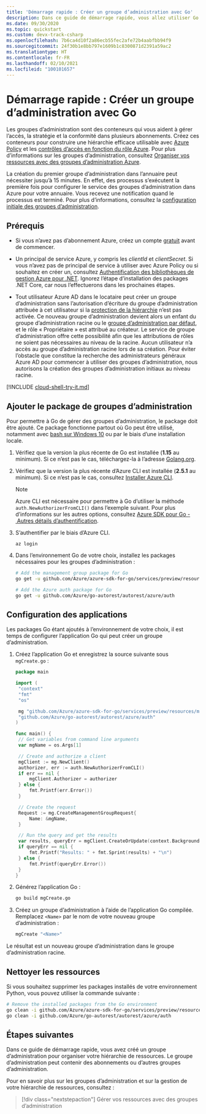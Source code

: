 ```yaml
---
title: 'Démarrage rapide : Créer un groupe d’administration avec Go'
description: Dans ce guide de démarrage rapide, vous allez utiliser Go pour créer un groupe d’administration afin d’organiser vos ressources dans une hiérarchie de ressources.
ms.date: 09/30/2020
ms.topic: quickstart
ms.custom: devx-track-csharp
ms.openlocfilehash: 7b6ca4d10f2a86ecb55fec2afe72b4aabfbb94f9
ms.sourcegitcommit: 24f30b1e8bb797e1609b1c8300871d2391a59ac2
ms.translationtype: HT
ms.contentlocale: fr-FR
ms.lasthandoff: 02/10/2021
ms.locfileid: "100101657"
---
```

# <a name="quickstart-create-a-management-group-with-go"></a>Démarrage rapide : Créer un groupe d’administration avec Go

Les groupes d’administration sont des conteneurs qui vous aident à gérer l’accès, la stratégie et la conformité dans plusieurs abonnements. Créez ces conteneurs pour construire une hiérarchie efficace utilisable avec [Azure Policy](../policy/overview.md) et les [contrôles d’accès en fonction du rôle Azure](../../role-based-access-control/overview.md). Pour plus d’informations sur les groupes d’administration, consultez [Organiser vos ressources avec des groupes d’administration Azure](overview.md).

La création du premier groupe d’administration dans l’annuaire peut nécessiter jusqu’à 15 minutes. En effet, des processus s’exécutent la première fois pour configurer le service des groupes d’administration dans Azure pour votre annuaire. Vous recevez une notification quand le processus est terminé. Pour plus d’informations, consultez la [configuration initiale des groupes d’administration](./overview.md#initial-setup-of-management-groups).

## <a name="prerequisites"></a>Prérequis

- Si vous n’avez pas d’abonnement Azure, créez un compte [gratuit](https://azure.microsoft.com/free/) avant de commencer.

- Un principal de service Azure, y compris les _clientId_ et _clientSecret_. Si vous n’avez pas de principal de service à utiliser avec Azure Policy ou si souhaitez en créer un, consultez [Authentification des bibliothèques de gestion Azure pour .NET](/dotnet/azure/sdk/authentication#mgmt-auth).
  Ignorez l’étape d’installation des packages .NET Core, car nous l’effectuerons dans les prochaines étapes.

- Tout utilisateur Azure AD dans le locataire peut créer un groupe d’administration sans l’autorisation d’écriture du groupe d’administration attribuée à cet utilisateur si la [protection de la hiérarchie](./how-to/protect-resource-hierarchy.md#setting---require-authorization) n’est pas activée. Ce nouveau groupe d’administration devient alors un enfant du groupe d’administration racine ou le [groupe d’administration par défaut](./how-to/protect-resource-hierarchy.md#setting---default-management-group), et le rôle « Propriétaire » est attribué au créateur. Le service de groupe d’administration offre cette possibilité afin que les attributions de rôles ne soient pas nécessaires au niveau de la racine. Aucun utilisateur n’a accès au groupe d’administration racine lors de sa création. Pour éviter l’obstacle que constitue la recherche des administrateurs généraux Azure AD pour commencer à utiliser des groupes d’administration, nous autorisons la création des groupes d’administration initiaux au niveau racine.

[!INCLUDE [cloud-shell-try-it.md](../../../includes/cloud-shell-try-it.md)]

## <a name="add-the-management-group-package"></a>Ajouter le package de groupes d’administration

Pour permettre à Go de gérer des groupes d’administration, le package doit être ajouté. Ce package fonctionne partout où Go peut être utilisé, notamment avec [bash sur Windows 10](/windows/wsl/install-win10) ou par le biais d’une installation locale.

1. Vérifiez que la version la plus récente de Go est installée (**1.15** au minimum). Si ce n’est pas le cas, téléchargez-la à l’adresse [Golang.org](https://golang.org/dl/).

1. Vérifiez que la version la plus récente d’Azure CLI est installée (**2.5.1** au minimum). Si ce n’est pas le cas, consultez [Installer Azure CLI](/cli/azure/install-azure-cli).

   > [!NOTE]
   > Azure CLI est nécessaire pour permettre à Go d’utiliser la méthode `auth.NewAuthorizerFromCLI()` dans l’exemple suivant. Pour plus d’informations sur les autres options, consultez [Azure SDK pour Go - Autres détails d’authentification](https://github.com/Azure/azure-sdk-for-go#more-authentication-details).

1. S’authentifier par le biais d’Azure CLI.

   ```azurecli
   az login
   ```

1. Dans l’environnement Go de votre choix, installez les packages nécessaires pour les groupes d’administration :

   ```bash
   # Add the management group package for Go
   go get -u github.com/Azure/azure-sdk-for-go/services/preview/resources/mgmt/2018-03-01-preview/managementgroups

   # Add the Azure auth package for Go
   go get -u github.com/Azure/go-autorest/autorest/azure/auth
   ```

## <a name="application-setup"></a>Configuration des applications

Les packages Go étant ajoutés à l’environnement de votre choix, il est temps de configurer l’application Go qui peut créer un groupe d’administration.

1. Créez l’application Go et enregistrez la source suivante sous `mgCreate.go` :

   ```Go
   package main
   
   import (
    "context"
    "fmt"
    "os"
   
    mg "github.com/Azure/azure-sdk-for-go/services/preview/resources/mgmt/2018-03-01-preview/managementgroups"
    "github.com/Azure/go-autorest/autorest/azure/auth"
   )
   
   func main() {
    // Get variables from command line arguments
    var mgName = os.Args[1]
   
    // Create and authorize a client
    mgClient := mg.NewClient()
    authorizer, err := auth.NewAuthorizerFromCLI()
    if err == nil {
        mgClient.Authorizer = authorizer
    } else {
        fmt.Printf(err.Error())
    }
   
    // Create the request
    Request := mg.CreateManagementGroupRequest{
        Name: &mgName,
    }
   
    // Run the query and get the results
    var results, queryErr = mgClient.CreateOrUpdate(context.Background(), mgName, Request, "no-cache")
    if queryErr == nil {
        fmt.Printf("Results: " + fmt.Sprint(results) + "\n")
    } else {
        fmt.Printf(queryErr.Error())
    }
   }
   ```

1. Générez l’application Go :

   ```bash
   go build mgCreate.go
   ```

1. Créez un groupe d’administration à l’aide de l’application Go compilée. Remplacez `<Name>` par le nom de votre nouveau groupe d’administration :

   ```bash
   mgCreate "<Name>"
   ```

Le résultat est un nouveau groupe d’administration dans le groupe d’administration racine.

## <a name="clean-up-resources"></a>Nettoyer les ressources

Si vous souhaitez supprimer les packages installés de votre environnement Python, vous pouvez utiliser la commande suivante :

```bash
# Remove the installed packages from the Go environment
go clean -i github.com/Azure/azure-sdk-for-go/services/preview/resources/mgmt/2018-03-01-preview/managementgroups
go clean -i github.com/Azure/go-autorest/autorest/azure/auth
```

## <a name="next-steps"></a>Étapes suivantes

Dans ce guide de démarrage rapide, vous avez créé un groupe d’administration pour organiser votre hiérarchie de ressources. Le groupe d’administration peut contenir des abonnements ou d’autres groupes d’administration.

Pour en savoir plus sur les groupes d’administration et sur la gestion de votre hiérarchie de ressources, consultez :

> [!div class="nextstepaction"]
> Gérer vos ressources avec des groupes d’administration